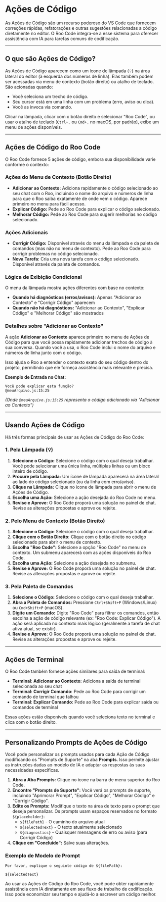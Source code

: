 # Ações de Código

As Ações de Código são um recurso poderoso do VS Code que fornecem correções rápidas, refatorações e outras sugestões relacionadas a código diretamente no editor. O Roo Code integra-se a esse sistema para oferecer assistência com IA para tarefas comuns de codificação.

---

## O que são Ações de Código?

As Ações de Código aparecem como um ícone de lâmpada (💡) na área lateral do editor (à esquerda dos números de linha). Elas também podem ser acessadas via menu de contexto (botão direito) ou atalho de teclado. São acionadas quando:

*   Você seleciona um trecho de código.
*   Seu cursor está em uma linha com um problema (erro, aviso ou dica).
*   Você as invoca via comando.

Clicar na lâmpada, clicar com o botão direito e selecionar "Roo Code", ou usar o atalho de teclado (`Ctrl+.` ou `Cmd+.` no macOS, por padrão), exibe um menu de ações disponíveis.

---

## Ações de Código do Roo Code

O Roo Code fornece 5 ações de código, embora sua disponibilidade varie conforme o contexto:

### Ações do Menu de Contexto (Botão Direito)
*   **Adicionar ao Contexto:** Adiciona rapidamente o código selecionado ao seu chat com o Roo, incluindo o nome do arquivo e números de linha para que o Roo saiba exatamente de onde vem o código. Aparece primeiro no menu para fácil acesso.
*   **Explicar Código:** Pede ao Roo Code para explicar o código selecionado.
*   **Melhorar Código:** Pede ao Roo Code para sugerir melhorias no código selecionado.

### Ações Adicionais
*   **Corrigir Código:** Disponível através do menu da lâmpada e da paleta de comandos (mas não no menu de contexto). Pede ao Roo Code para corrigir problemas no código selecionado.
*   **Nova Tarefa:** Cria uma nova tarefa com o código selecionado. Disponível através da paleta de comandos.

### Lógica de Exibição Condicional
O menu da lâmpada mostra ações diferentes com base no contexto:
- **Quando há diagnósticos (erros/avisos):** Apenas "Adicionar ao Contexto" e "Corrigir Código" aparecem
- **Quando não há diagnósticos:** "Adicionar ao Contexto", "Explicar Código" e "Melhorar Código" são mostrados

### Detalhes sobre "Adicionar ao Contexto"

A ação **Adicionar ao Contexto** aparece primeiro no menu de Ações de Código para que você possa rapidamente adicionar trechos de código à sua conversa. Quando você a usa, o Roo Code inclui o nome do arquivo e números de linha junto com o código.

Isso ajuda o Roo a entender o contexto exato do seu código dentro do projeto, permitindo que ele forneça assistência mais relevante e precisa.

**Exemplo de Entrada no Chat:**

```
Você pode explicar esta função?
@meuArquivo.js:15:25
```

*(Onde `@meuArquivo.js:15:25` representa o código adicionado via "Adicionar ao Contexto")*

---

## Usando Ações de Código

Há três formas principais de usar as Ações de Código do Roo Code:

### 1. Pela Lâmpada (💡)

1.  **Selecione o Código:** Selecione o código com o qual deseja trabalhar. Você pode selecionar uma única linha, múltiplas linhas ou um bloco inteiro de código.
2.  **Procure pela Lâmpada:** Um ícone de lâmpada aparecerá na área lateral ao lado do código selecionado (ou da linha com erro/aviso).
3.  **Clique na Lâmpada:** Clique no ícone de lâmpada para abrir o menu de Ações de Código.
4.  **Escolha uma Ação:** Selecione a ação desejada do Roo Code no menu.
5.  **Revise e Aprove:** O Roo Code proporá uma solução no painel de chat. Revise as alterações propostas e aprove ou rejeite.

### 2. Pelo Menu de Contexto (Botão Direito)

1.  **Selecione o Código:** Selecione o código com o qual deseja trabalhar.
2.  **Clique com o Botão Direito:** Clique com o botão direito no código selecionado para abrir o menu de contexto.
3.  **Escolha "Roo Code":** Selecione a opção "Roo Code" no menu de contexto. Um submenu aparecerá com as ações disponíveis do Roo Code.
4.  **Escolha uma Ação:** Selecione a ação desejada no submenu.
5.  **Revise e Aprove:** O Roo Code proporá uma solução no painel de chat. Revise as alterações propostas e aprove ou rejeite.

### 3. Pela Paleta de Comandos

1.  **Selecione o Código:** Selecione o código com o qual deseja trabalhar.
2.  **Abra a Paleta de Comandos:** Pressione `Ctrl+Shift+P` (Windows/Linux) ou `Cmd+Shift+P` (macOS).
3.  **Digite um Comando:** Digite "Roo Code" para filtrar os comandos, então escolha a ação de código relevante (ex: "Roo Code: Explicar Código"). A ação será aplicada no contexto mais lógico (geralmente a tarefa de chat ativa atual, se existir).
4.  **Revise e Aprove:** O Roo Code proporá uma solução no painel de chat. Revise as alterações propostas e aprove ou rejeite.

---

## Ações de Terminal

O Roo Code também fornece ações similares para saída de terminal:

*   **Terminal: Adicionar ao Contexto:** Adiciona a saída de terminal selecionada ao seu chat
*   **Terminal: Corrigir Comando:** Pede ao Roo Code para corrigir um comando de terminal que falhou
*   **Terminal: Explicar Comando:** Pede ao Roo Code para explicar saída ou comandos de terminal

Essas ações estão disponíveis quando você seleciona texto no terminal e clica com o botão direito.

---

## Personalizando Prompts de Ações de Código

Você pode personalizar os prompts usados para cada Ação de Código modificando os "Prompts de Suporte" na aba **Prompts**. Isso permite ajustar as instruções dadas ao modelo de IA e adaptar as respostas às suas necessidades específicas.

1.  **Abra a Aba Prompts:** Clique no ícone <Codicon name="notebook" /> na barra de menu superior do Roo Code.
2. **Encontre "Prompts de Suporte":** Você verá os prompts de suporte, incluindo "Aprimorar Prompt", "Explicar Código", "Melhorar Código" e "Corrigir Código".
3. **Edite os Prompts:** Modifique o texto na área de texto para o prompt que deseja personalizar. Os prompts usam espaços reservados no formato `${placeholder}`:
    - `${filePath}` - O caminho do arquivo atual
    - `${selectedText}` - O texto atualmente selecionado
    - `${diagnostics}` - Quaisquer mensagens de erro ou aviso (para Corrigir Código)
4. **Clique em "Concluído":** Salve suas alterações.

### Exemplo de Modelo de Prompt
```
Por favor, explique o seguinte código de ${filePath}:

${selectedText}
```

Ao usar as Ações de Código do Roo Code, você pode obter rapidamente assistência com IA diretamente em seu fluxo de trabalho de codificação. Isso pode economizar seu tempo e ajudá-lo a escrever um código melhor.
